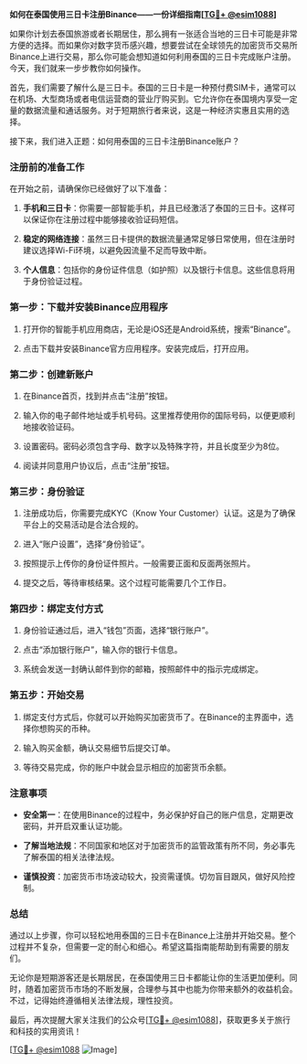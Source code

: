 **如何在泰国使用三日卡注册Binance——一份详细指南[[TG💪+ @esim1088](https://t.me/s/esim1088)]**

如果你计划去泰国旅游或者长期居住，那么拥有一张适合当地的三日卡可能是非常方便的选择。而如果你对数字货币感兴趣，想要尝试在全球领先的加密货币交易所Binance上进行交易，那么你可能会想知道如何利用泰国的三日卡完成账户注册。今天，我们就来一步步教你如何操作。

首先，我们需要了解什么是三日卡。泰国的三日卡是一种预付费SIM卡，通常可以在机场、大型商场或者电信运营商的营业厅购买到。它允许你在泰国境内享受一定量的数据流量和通话服务。对于短期旅行者来说，这是一种经济实惠且实用的选择。

接下来，我们进入正题：如何用泰国的三日卡注册Binance账户？

### 注册前的准备工作

在开始之前，请确保你已经做好了以下准备：

1. **手机和三日卡**：你需要一部智能手机，并且已经激活了泰国的三日卡。这样可以保证你在注册过程中能够接收验证码短信。
   
2. **稳定的网络连接**：虽然三日卡提供的数据流量通常足够日常使用，但在注册时建议选择Wi-Fi环境，以避免因流量不足而导致中断。

3. **个人信息**：包括你的身份证件信息（如护照）以及银行卡信息。这些信息将用于身份验证过程。

### 第一步：下载并安装Binance应用程序

1. 打开你的智能手机应用商店，无论是iOS还是Android系统，搜索“Binance”。
   
2. 点击下载并安装Binance官方应用程序。安装完成后，打开应用。

### 第二步：创建新账户

1. 在Binance首页，找到并点击“注册”按钮。
   
2. 输入你的电子邮件地址或手机号码。这里推荐使用你的国际号码，以便更顺利地接收验证码。

3. 设置密码。密码必须包含字母、数字以及特殊字符，并且长度至少为8位。

4. 阅读并同意用户协议后，点击“注册”按钮。

### 第三步：身份验证

1. 注册成功后，你需要完成KYC（Know Your Customer）认证。这是为了确保平台上的交易活动是合法合规的。

2. 进入“账户设置”，选择“身份验证”。

3. 按照提示上传你的身份证件照片。一般需要正面和反面两张照片。

4. 提交之后，等待审核结果。这个过程可能需要几个工作日。

### 第四步：绑定支付方式

1. 身份验证通过后，进入“钱包”页面，选择“银行账户”。

2. 点击“添加银行账户”，输入你的银行卡信息。

3. 系统会发送一封确认邮件到你的邮箱，按照邮件中的指示完成绑定。

### 第五步：开始交易

1. 绑定支付方式后，你就可以开始购买加密货币了。在Binance的主界面中，选择你想购买的币种。

2. 输入购买金额，确认交易细节后提交订单。

3. 等待交易完成，你的账户中就会显示相应的加密货币余额。

### 注意事项

- **安全第一**：在使用Binance的过程中，务必保护好自己的账户信息，定期更改密码，并开启双重认证功能。

- **了解当地法规**：不同国家和地区对于加密货币的监管政策有所不同，务必事先了解泰国的相关法律法规。

- **谨慎投资**：加密货币市场波动较大，投资需谨慎。切勿盲目跟风，做好风险控制。

### 总结

通过以上步骤，你可以轻松地用泰国的三日卡在Binance上注册并开始交易。整个过程并不复杂，但需要一定的耐心和细心。希望这篇指南能帮助到有需要的朋友们。

无论你是短期游客还是长期居民，在泰国使用三日卡都能让你的生活更加便利。同时，随着加密货币市场的不断发展，合理参与其中也能为你带来额外的收益机会。不过，记得始终遵循相关法律法规，理性投资。

最后，再次提醒大家关注我们的公众号[[TG💪+ @esim1088](https://t.me/s/esim1088)]，获取更多关于旅行和科技的实用资讯！

[[TG💪+ @esim1088](https://t.me/s/esim1088) ![Image](https://i.postimg.cc/4NQfJmqS/Snipaste-2025-05-13-00-14-12.png)]